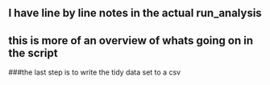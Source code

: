 ## I have line by line notes in the actual run_analysis
## this is more of an overview of whats going on in the script


###the last step is to write the tidy data set to a csv